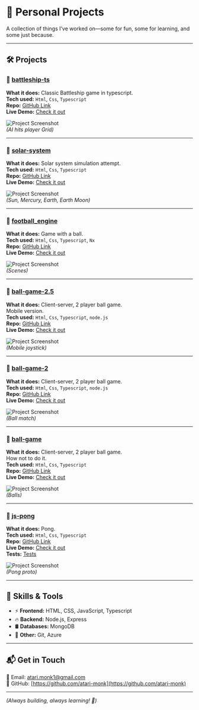 # 📂 Personal Projects  

A collection of things I’ve worked on—some for fun, some for learning, and some just because.  

---

## 🛠 Projects  

### 🎯 [battleship-ts](#)  
**What it does:** Classic Battleship game in typescript.  
**Tech used:** `Html`, `Css`, `Typescript`  
**Repo:** [GitHub Link](https://github.com/atari-monk/battleship-ts)  
**Live Demo:** [Check it out](https://atari-monk.github.io/battleship-ts/game/version_001/index.html)  

![Project Screenshot](./../image/battleship.png)  
*(AI hits player Grid)*

---

### 🎯 [solar-system](#)  
**What it does:** Solar system simulation attempt.  
**Tech used:** `Html`, `Css`, `Typescript`  
**Repo:** [GitHub Link](https://github.com/atari-monk/solar-system)  
**Live Demo:** [Check it out](https://atari-monk.github.io/solar-system/client/index.html)  

![Project Screenshot](./../image/solar_system.png)  
*(Sun, Mercury, Earth, Earth Moon)*

---

### 🎯 [football_engine](#)  
**What it does:** Game with a ball.  
**Tech used:** `Html`, `Css`, `Typescript`, `Nx`  
**Repo:** [GitHub Link](https://github.com/atari-monk/football_engine)  
**Live Demo:** [Check it out](https://atari-monk.github.io/football_slideshow/)  

![Project Screenshot](./../image/football_engine.png)  
*(Scenes)*

---

### 🎯 [ball-game-2.5](#)  
**What it does:** Client-server, 2 player ball game.  
Mobile version.  
**Tech used:** `Html`, `Css`, `Typescript`, `node.js`   
**Repo:** [GitHub Link](https://github.com/atari-monk/ball_engine)  
**Live Demo:** [Check it out](https://polite-bush-063bc3b03.3.azurestaticapps.net)  

![Project Screenshot](./../image/ball_game_mobile.png)  
*(Mobile joystick)*

---

### 🎯 [ball-game-2](#)  
**What it does:** Client-server, 2 player ball game.  
**Tech used:** `Html`, `Css`, `Typescript`, `node.js`  
**Repo:** [GitHub Link](https://github.com/atari-monk/ball-game-2)  
**Live Demo:** [Check it out](https://atari-monk.itch.io/ball-game-2)  

![Project Screenshot](./../image/ball_game_2.png)  
*(Ball match)*

---

### 🎯 [ball-game](#)  
**What it does:** Client-server, 2 player ball game.  
How not to do it.  
**Tech used:** `Html`, `Css`, `Typescript`  
**Repo:** [GitHub Link](https://github.com/atari-monk/ball-game)  
**Live Demo:** [Check it out](https://kind-moss-0f787ca03.3.azurestaticapps.net)  

![Project Screenshot](./../image/ball_game.png)  
*(Balls)*

---

### 🎯 [js-pong](#)  
**What it does:** Pong.  
**Tech used:** `Html`, `Css`, `Typescript`  
**Repo:** [GitHub Link](https://github.com/atari-monk/js-pong)  
**Live Demo:** [Check it out](https://atari-monk.github.io/js-pong-page/pong.html)  
**Tests:** [Tests](https://atari-monk.github.io/js-pong-page/)  

![Project Screenshot](./../image/pong.png)  
*(Pong proto)*

---

## 🔧 Skills & Tools  

- ⚡ **Frontend:** HTML, CSS, JavaScript, Typescript  
- 🔥 **Backend:** Node.js, Express  
- 🛢️ **Databases:** MongoDB  
- 🚀 **Other:** Git, Azure  

---

## 📬 Get in Touch  

📧 Email: [atari.monk1@gmail.com](mailto:atari.monk1@gmail.com)  
📂 GitHub: [https://github.com/atari-monk](https://github.com/atari-monk)  

---

*(Always building, always learning! 🚀)*
